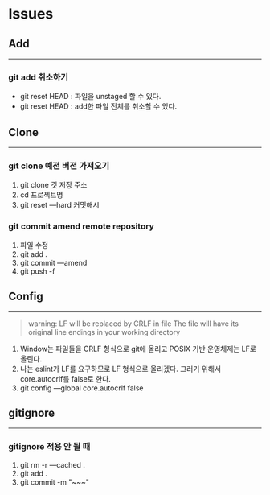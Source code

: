 # Issues

## Add

------

### git add 취소하기

- git reset HEAD <file> : 파일을 unstaged 할 수 있다.
- git reset HEAD : add한 파일 전체를 취소할 수 있다.

## Clone

------

### git clone 예전 버전 가져오기

1. git clone 깃 저장 주소
2. cd 프로젝트명
3. git reset —hard 커밋해시

### git commit amend remote repository

1. 파일 수정
2. git add .
3. git commit —amend
4. git push -f



## Config

------

> warning: LF will be replaced by CRLF in file The file will have its original line endings in your working directory

1. Window는 파일들을 CRLF 형식으로 git에 올리고 POSIX 기반 운영체제는 LF로 올린다.
2. 나는 eslint가 LF를 요구하므로 LF 형식으로 올리겠다. 그러기 위해서 core.autocrlf를 false로 한다.
3. git config —global core.autocrlf false



## gitignore

------

### gitignore 적용 안 될 때

1. git rm -r —cached .
2. git add .
3. git commit -m "~~~"